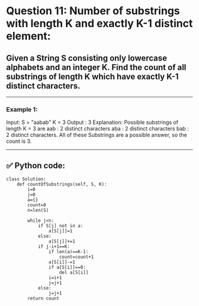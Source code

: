 # Question 11: Number of substrings with length K and exactly K-1 distinct element:

## **Given a String S consisting only lowercase alphabets and an integer K. Find the count of all substrings of length K which have exactly K-1 distinct characters.**

---

### Example 1:
Input:
S = "aabab"
K = 3
Output :
3
Explanation:
Possible substrings of length K = 3 are
aab : 2 distinct characters
aba : 2 distinct characters
bab : 2 distinct characters.
All of these Substrings are a possible answer,
so the count is 3.

---

## ✅ Python code:

```
class Solution:
    def countOfSubstrings(self, S, K):
        i=0
        j=0
        a={}
        count=0
        n=len(S)
       
        while j<n:
            if S[j] not in a:
                a[S[j]]=1
            else:
                a[S[j]]+=1
            if j-i+1==K:
                if len(a)==K-1:
                    count=count+1
                a[S[i]]-=1
                if a[S[i]]==0:
                    del a[S[i]]
                i=i+1
                j=j+1
            else:
                j=j+1
        return count
```
